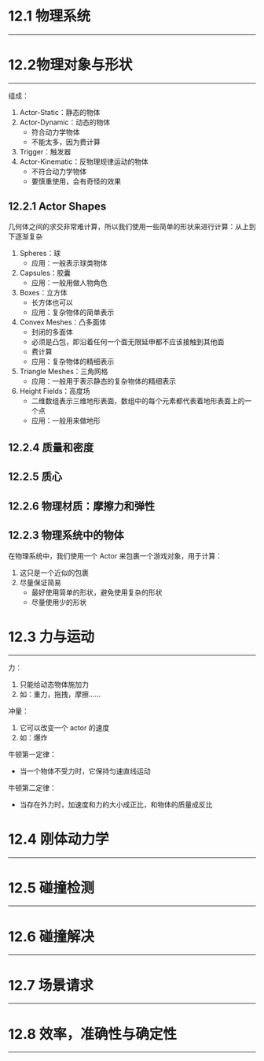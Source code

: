 # 12.1 物理系统
---

# 12.2物理对象与形状
---

组成：
1. Actor-Static：静态的物体
2. Actor-Dynamic：动态的物体
	- 符合动力学物体
	- 不能太多，因为费计算
1. Trigger：触发器
2. Actor-Kinematic：反物理规律运动的物体
	- 不符合动力学物体
	- 要慎重使用，会有奇怪的效果

## 12.2.1 Actor Shapes

几何体之间的求交非常难计算，所以我们使用一些简单的形状来进行计算：从上到下逐渐复杂
1. Spheres：球
	- 应用：一般表示球类物体
2. Capsules：胶囊
	- 应用：一般用做人物角色
3. Boxes：立方体
	- 长方体也可以
	- 应用：复杂物体的简单表示
4. Convex Meshes：凸多面体
	- 封闭的多面体
	- 必须是凸包，即沿着任何一个面无限延申都不应该接触到其他面
	- 费计算
	- 应用：复杂物体的精细表示
5. Triangle Meshes：三角网格
	- 应用：一般用于表示静态的复杂物体的精细表示
6. Height Fields：高度场
	- 二维数组表示三维地形表面，数组中的每个元素都代表着地形表面上的一个点
	- 应用：一般用来做地形

## 12.2.4 质量和密度

## 12.2.5 质心

## 12.2.6 物理材质：摩擦力和弹性

## 12.2.3 物理系统中的物体

在物理系统中，我们使用一个 Actor 来包裹一个游戏对象，用于计算：
1. 这只是一个近似的包裹
2. 尽量保证简易
	- 最好使用简单的形状，避免使用复杂的形状
	- 尽量使用少的形状

# 12.3 力与运动
---

力：
1. 只能给动态物体施加力
2. 如：重力，拖拽，摩擦……

冲量：
1. 它可以改变一个 actor 的速度
2. 如：爆炸

牛顿第一定律：
- 当一个物体不受力时，它保持匀速直线运动

牛顿第二定律：
- 当存在外力时，加速度和力的大小成正比，和物体的质量成反比


# 12.4 刚体动力学
---

# 12.5 碰撞检测
---

# 12.6 碰撞解决
---

# 12.7 场景请求
---

# 12.8 效率，准确性与确定性
---

